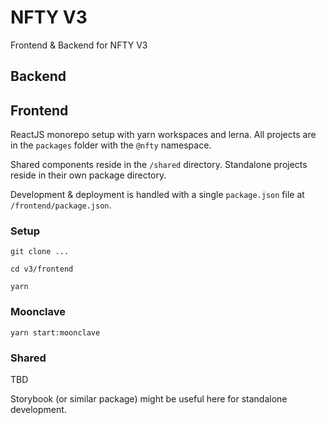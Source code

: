 # NFTY V3
Frontend & Backend for NFTY V3

## Backend



## Frontend
ReactJS monorepo setup with yarn workspaces and lerna. All projects are in the `packages` folder with the `@nfty` namespace. 

Shared components reside in the `/shared` directory. Standalone projects reside in their own package directory.

Development & deployment is handled with a single `package.json` file at `/frontend/package.json`.

### Setup
`git clone ...`

`cd v3/frontend`

`yarn`

### Moonclave
`yarn start:moonclave`

### Shared
TBD

Storybook (or similar package) might be useful here for standalone development.